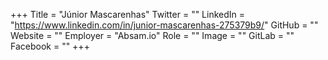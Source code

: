 +++
Title = "Júnior Mascarenhas"
Twitter = ""
LinkedIn = "https://www.linkedin.com/in/junior-mascarenhas-275379b9/"
GitHub = ""
Website = ""
Employer = "Absam.io"
Role = ""
Image = ""
GitLab = ""
Facebook = ""
+++
